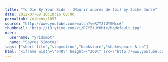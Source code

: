```yaml
---
title: "To Die By Your Side - (Mourir auprès de toi) by Spike Jonze"
date: 2012-07-08 10:10:16 00:00
permalink: /videos/1053
source: "http://www.youtube.com/watch?v=R7YZtUY0Mic#"
thumbnail: "http://i3.ytimg.com/vi/R7YZtUY0Mic/hqdefault.jpg"
user:
  username: "yridomot"
  name: "Spyros Simotas"
tags: ["short film","stopmotion","bookstore","shakespeare & co"]
html: "<iframe width=\"640\" height=\"360\" src=\"http://www.youtube.com/embed/R7YZtUY0Mic?wmode=transparent&fs=1&feature=oembed\" frameborder=\"0\" allowfullscreen></iframe>"
---
```


